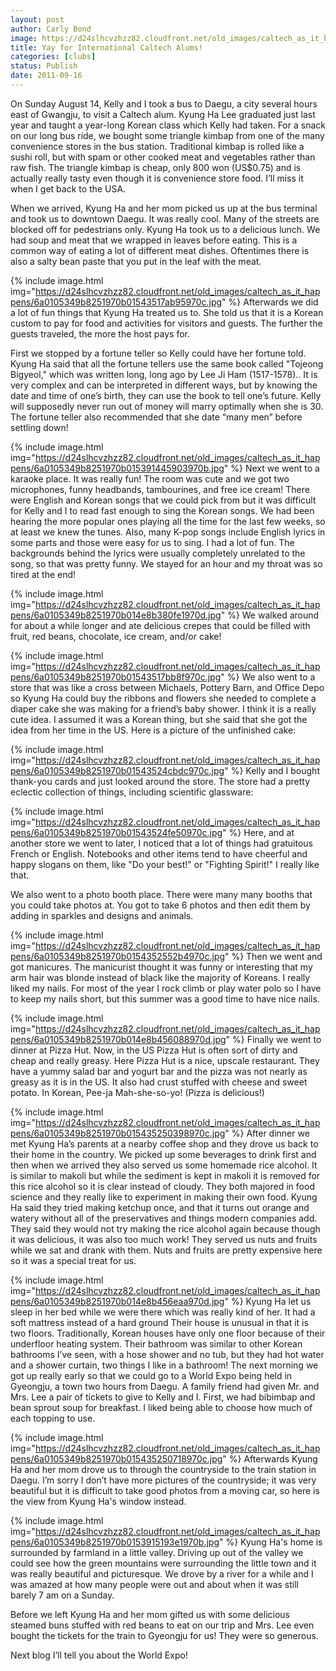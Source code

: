```yaml
---
layout: post
author: Carly Bond
image: https://d24slhcvzhzz82.cloudfront.net/old_images/caltech_as_it_happens/6a0105349b8251970b015391445560970b.jpg
title: Yay for International Caltech Alums!
categories: [clubs]
status: Publish
date: 2011-09-16
---
```


On Sunday August 14, Kelly and I took a bus to Daegu, a city several hours east of Gwangju, to visit a Caltech alum. Kyung Ha Lee graduated just last year and taught a year-long Korean class which Kelly had taken. For a snack on our long bus ride, we bought some triangle kimbap from one of the many convenience stores in the bus station. Traditional kimbap is rolled like a sushi roll, but with spam or other cooked meat and vegetables rather than raw fish. The triangle kimbap is cheap, only 800 won (US$0.75) and is actually really tasty even though it is convenience store food. I’ll miss it when I get back to the USA.

When we arrived, Kyung Ha and her mom picked us up at the bus terminal and took us to downtown Daegu. It was really cool. Many of the streets are blocked off for pedestrians only. Kyung Ha took us to a delicious lunch. We had soup and meat that we wrapped in leaves before eating. This is a common way of eating a lot of different meat dishes. Oftentimes there is also a salty bean paste that you put in the leaf with the meat.


{% include image.html img="https://d24slhcvzhzz82.cloudfront.net/old_images/caltech_as_it_happens/6a0105349b8251970b01543517ab95970c.jpg" %}
Afterwards we did a lot of fun things that Kyung Ha treated us to. She told us that it is a Korean custom to pay for food and activities for visitors and guests. The further the guests traveled, the more the host pays for.

First we stopped by a fortune teller so Kelly could have her fortune told. Kyung Ha said that all the fortune tellers use the same book called "Tojeong Bigyeol," which was written long, long ago by Lee Ji Ham (1517-1578).. It is very complex and can be interpreted in different ways, but by knowing the date and time of one’s birth, they can use the book to tell one’s future. Kelly will supposedly never run out of money will marry optimally when she is 30. The fortune teller also recommended that she date “many men” before settling down!


{% include image.html img="https://d24slhcvzhzz82.cloudfront.net/old_images/caltech_as_it_happens/6a0105349b8251970b015391445903970b.jpg" %}
Next we went to a karaoke place. It was really fun! The room was cute and we got two microphones, funny headbands, tambourines, and free ice cream! There were English and Korean songs that we could pick from but it was difficult for Kelly and I to read fast enough to sing the Korean songs. We had been hearing the more popular ones playing all the time for the last few weeks, so at least we knew the tunes. Also, many K-pop songs include English lyrics in some parts and those were easy for us to sing. I had a lot of fun. The backgrounds behind the lyrics were usually completely unrelated to the song, so that was pretty funny. We stayed for an hour and my throat was so tired at the end!


{% include image.html img="https://d24slhcvzhzz82.cloudfront.net/old_images/caltech_as_it_happens/6a0105349b8251970b014e8b380fe1970d.jpg" %}
We walked around for about a while longer and ate delicious crepes that could be filled with fruit, red beans, chocolate, ice cream, and/or cake!


{% include image.html img="https://d24slhcvzhzz82.cloudfront.net/old_images/caltech_as_it_happens/6a0105349b8251970b01543517bb8f970c.jpg" %}
We also went to a store that was like a cross between Michaels, Pottery Barn, and Office Depo so Kyung Ha could buy the ribbons and flowers she needed to complete a diaper cake she was making for a friend’s baby shower. I think it is a really cute idea. I assumed it was a Korean thing, but she said that she got the idea from her time in the US. Here is a picture of the unfinished cake:


{% include image.html img="https://d24slhcvzhzz82.cloudfront.net/old_images/caltech_as_it_happens/6a0105349b8251970b01543524cbdc970c.jpg" %}
Kelly and I bought thank-you cards and just looked around the store. The store had a pretty eclectic collection of things, including scientific glassware:


{% include image.html img="https://d24slhcvzhzz82.cloudfront.net/old_images/caltech_as_it_happens/6a0105349b8251970b01543524fe50970c.jpg" %}
Here, and at another store we went to later, I noticed that a lot of things had gratuitous French or English. Notebooks and other items tend to have cheerful and happy slogans on them, like "Do your best!" or "Fighting Spirit!" I really like that.

We also went to a photo booth place. There were many many booths that you could take photos at. You got to take 6 photos and then edit them by adding in sparkles and designs and animals.


{% include image.html img="https://d24slhcvzhzz82.cloudfront.net/old_images/caltech_as_it_happens/6a0105349b8251970b0154352552b4970c.jpg" %}
Then we went and got manicures. The manicurist thought it was funny or interesting that my arm hair was blonde instead of black like the majority of Koreans. I really liked my nails. For most of the year I rock climb or play water polo so I have to keep my nails short, but this summer was a good time to have nice nails.


{% include image.html img="https://d24slhcvzhzz82.cloudfront.net/old_images/caltech_as_it_happens/6a0105349b8251970b014e8b456088970d.jpg" %}
Finally we went to dinner at Pizza Hut. Now, in the US Pizza Hut is often sort of dirty and cheap and really greasy. Here Pizza Hut is a nice, upscale restaurant. They have a yummy salad bar and yogurt bar and the pizza was not nearly as greasy as it is in the US. It also had crust stuffed with cheese and sweet potato. In Korean, Pee-ja Mah-she-so-yo! (Pizza is delicious!)


{% include image.html img="https://d24slhcvzhzz82.cloudfront.net/old_images/caltech_as_it_happens/6a0105349b8251970b015435250398970c.jpg" %}
After dinner we met Kyung Ha’s parents at a nearby coffee shop and they drove us back to their home in the country. We picked up some beverages to drink first and then when we arrived they also served us some homemade rice alcohol. It is similar to makoli but while the sediment is kept in makoli it is removed for this rice alcohol so it is clear instead of cloudy. They both majored in food science and they really like to experiment in making their own food. Kyung Ha said they tried making ketchup once, and that it turns out orange and watery without all of the preservatives and things modern companies add. They said they would not try making the rice alcohol again because though it was delicious, it was also too much work!
They served us nuts and fruits while we sat and drank with them. Nuts and fruits are pretty expensive here so it was a special treat for us.


{% include image.html img="https://d24slhcvzhzz82.cloudfront.net/old_images/caltech_as_it_happens/6a0105349b8251970b014e8b456eaa970d.jpg" %}
Kyung Ha let us sleep in her bed while we were there which was really kind of her. It had a soft mattress instead of a hard ground
Their house is unusual in that it is two floors. Traditionally, Korean houses have only one floor because of their underfloor heating system. Their bathroom was similar to other Korean bathrooms I’ve seen, with a hose shower and no tub, but they had hot water and a shower curtain, two things I like in a bathroom!
The next morning we got up really early so that we could go to a World Expo being held in Gyeongju, a town two hours from Daegu. A family friend had given Mr. and Mrs. Lee a pair of tickets to give to Kelly and I. First, we had bibimbap and bean sprout soup for breakfast. I liked being able to choose how much of each topping to use.


{% include image.html img="https://d24slhcvzhzz82.cloudfront.net/old_images/caltech_as_it_happens/6a0105349b8251970b015435250718970c.jpg" %}
Afterwards Kyung Ha and her mom drove us to through the countryside to the train station in Daegu. I’m sorry I don’t have more pictures of the countryside; it was very beautiful but it is difficult to take good photos from a moving car, so here is the view from Kyung Ha's window instead.


{% include image.html img="https://d24slhcvzhzz82.cloudfront.net/old_images/caltech_as_it_happens/6a0105349b8251970b0153915193e1970b.jpg" %}
Kyung Ha's home is surrounded by farmland in a little valley. Driving up out of the valley we could see how the green mountains were surrounding the little town and it was really beautiful and picturesque. We drove by a river for a while and I was amazed at how many people were out and about when it was still barely 7 am on a Sunday.

Before we left Kyung Ha and her mom gifted us with some delicious steamed buns stuffed with red beans to eat on our trip and Mrs. Lee even bought the tickets for the train to Gyeongju for us! They were so generous.

Next blog I’ll tell you about the World Expo!
